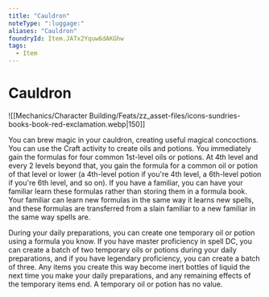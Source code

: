```yaml
---
title: "Cauldron"
noteType: ":luggage:"
aliases: "Cauldron"
foundryId: Item.JATx2Yquw6dAKGhw
tags:
  - Item
---
```


# Cauldron
![[Mechanics/Character Building/Feats/zz_asset-files/icons-sundries-books-book-red-exclamation.webp|150]]

You can brew magic in your cauldron, creating useful magical concoctions. You can use the Craft activity to create oils and potions. You immediately gain the formulas for four common 1st-level oils or potions. At 4th level and every 2 levels beyond that, you gain the formula for a common oil or potion of that level or lower (a 4th-level potion if you're 4th level, a 6th-level potion if you're 6th level, and so on). If you have a familiar, you can have your familiar learn these formulas rather than storing them in a formula book. Your familiar can learn new formulas in the same way it learns new spells, and these formulas are transferred from a slain familiar to a new familiar in the same way spells are.

During your daily preparations, you can create one temporary oil or potion using a formula you know. If you have master proficiency in spell DC, you can create a batch of two temporary oils or potions during your daily preparations, and if you have legendary proficiency, you can create a batch of three. Any items you create this way become inert bottles of liquid the next time you make your daily preparations, and any remaining effects of the temporary items end. A temporary oil or potion has no value.
